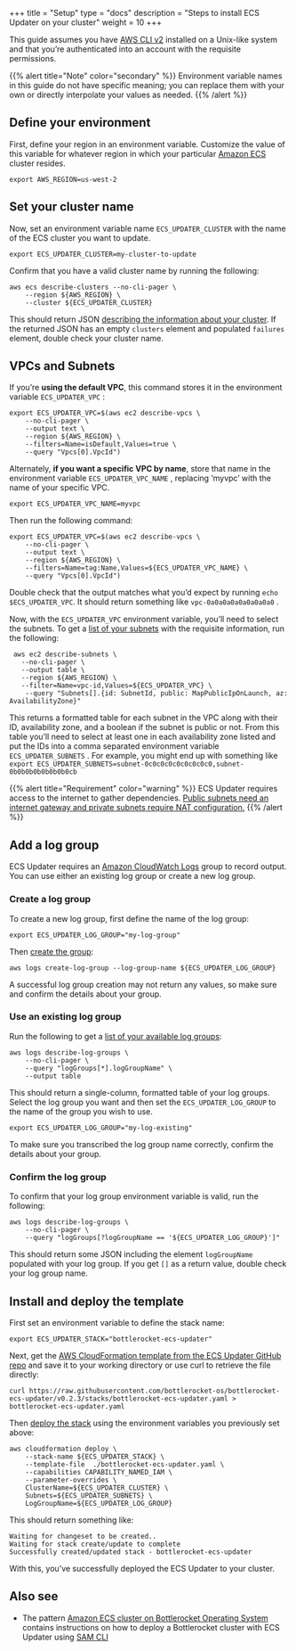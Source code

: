 +++
title = "Setup"
type = "docs"
description = "Steps to install ECS Updater on your cluster"
weight = 10
+++

This guide assumes you have [AWS CLI v2](https://aws.amazon.com/cli/) installed on a Unix-like system and that you’re authenticated into an account with the requisite permissions.

{{% alert title="Note" color="secondary" %}}
Environment variable names in this guide do not have specific meaning; you can replace them with your own or directly interpolate your values as needed.
{{% /alert %}}

## Define your environment

First, define your region in an environment variable.
Customize the value of this variable for whatever region in which your particular [Amazon ECS](https://aws.amazon.com/ecs/) cluster resides.

```shell
export AWS_REGION=us-west-2
```

## Set your cluster name

Now, set an environment variable name `ECS_UPDATER_CLUSTER` with the name of the ECS cluster you want to update.

```shell
export ECS_UPDATER_CLUSTER=my-cluster-to-update
```

Confirm that you have a valid cluster name by running the following:

```shell
aws ecs describe-clusters --no-cli-pager \
    --region ${AWS_REGION} \
    --cluster ${ECS_UPDATER_CLUSTER}
```

This should return JSON [describing the information about your cluster](https://awscli.amazonaws.com/v2/documentation/api/latest/reference/ecs/describe-clusters.html).
If the returned JSON has an empty `clusters` element and populated `failures` element, double check your cluster name.

## VPCs and Subnets

If you’re **using the default VPC**, this command stores it in the environment variable `ECS_UPDATER_VPC` :

```shell
export ECS_UPDATER_VPC=$(aws ec2 describe-vpcs \
    --no-cli-pager \
    --output text \
    --region ${AWS_REGION} \
    --filters=Name=isDefault,Values=true \
    --query "Vpcs[0].VpcId")
```

Alternately, **if you want a specific VPC by name**, store that name in the environment variable `ECS_UPDATER_VPC_NAME` , replacing ‘myvpc’ with the name of your specific VPC.

```shell
export ECS_UPDATER_VPC_NAME=myvpc
```

Then run the following command:

```shell
export ECS_UPDATER_VPC=$(aws ec2 describe-vpcs \
    --no-cli-pager \
    --output text \
    --region ${AWS_REGION} \
    --filters=Name=tag:Name,Values=${ECS_UPDATER_VPC_NAME} \
    --query "Vpcs[0].VpcId")
```

Double check that the output matches what you’d expect by running `echo $ECS_UPDATER_VPC`.
It should return something like `vpc-0a0a0a0a0a0a0a0a0` .

Now, with the `ECS_UPDATER_VPC`  environment variable, you’ll need to select the subnets.
To get a [list of your subnets](https://awscli.amazonaws.com/v2/documentation/api/latest/reference/ec2/describe-subnets.html) with the requisite information, run the following:

```shell
 aws ec2 describe-subnets \
   --no-cli-pager \
   --output table \
   --region ${AWS_REGION} \
   --filter=Name=vpc-id,Values=${ECS_UPDATER_VPC} \
    --query "Subnets[].{id: SubnetId, public: MapPublicIpOnLaunch, az: AvailabilityZone}"
```

This returns a formatted table for each subnet in the VPC along with their ID, availability zone, and a boolean if the subnet is public or not.
From this table you’ll need to select at least one in each availability zone listed and put the IDs into a comma separated environment variable `ECS_UPDATER_SUBNETS` .
For example, you might end up with something like `export ECS_UPDATER_SUBNETS=subnet-0c0c0c0c0c0c0c0c0,subnet-0b0b0b0b0b0b0b0cb`

{{% alert title="Requirement" color="warning" %}}
ECS Updater requires access to the internet to gather dependencies. [Public subnets need an internet gateway and private subnets require NAT configuration.](https://docs.aws.amazon.com/vpc/latest/userguide/VPC_Internet_Gateway.html)
{{% /alert %}}

## Add a log group

ECS Updater requires an [Amazon CloudWatch Logs](https://docs.aws.amazon.com/AmazonCloudWatch/latest/logs/WhatIsCloudWatchLogs.html) group to record output.
You can use either an existing log group or create a new log group.

### Create a log group

To create a new log group, first define the name of the log group:

```shell
export ECS_UPDATER_LOG_GROUP="my-log-group"
```

Then [create the group](https://awscli.amazonaws.com/v2/documentation/api/latest/reference/logs/create-log-group.html):

```shell
aws logs create-log-group --log-group-name ${ECS_UPDATER_LOG_GROUP}
```

A successful log group creation may not return any values, so make sure and confirm the details about your group.

### Use an existing log group

Run the following to get a [list of your available log groups](https://awscli.amazonaws.com/v2/documentation/api/latest/reference/logs/describe-log-groups.html):

```shell
aws logs describe-log-groups \
    --no-cli-pager \
    --query "logGroups[*].logGroupName" \
    --output table
```

This should return a single-column, formatted table of your log groups.
Select the log group you want and then set the  `ECS_UPDATER_LOG_GROUP` to the name of the group you wish to use.

```shell
export ECS_UPDATER_LOG_GROUP="my-log-existing"
```

To make sure you transcribed the log group name correctly, confirm the details about your group.

### Confirm the log group

To confirm that your log group environment variable is valid, run the following:

```shell
aws logs describe-log-groups \
    --no-cli-pager \
    --query "logGroups[?logGroupName == '${ECS_UPDATER_LOG_GROUP}']"
```

This should return some JSON including the element `logGroupName`  populated with your log group.
If you get `[]` as a return value, double check your log group name.

## Install and deploy the template

First set an environment variable to define the stack name:

```shell
export ECS_UPDATER_STACK="bottlerocket-ecs-updater"
```

Next, get the [AWS CloudFormation template from the ECS Updater GitHub repo](https://github.com/bottlerocket-os/bottlerocket-ecs-updater/blob/develop/stacks/bottlerocket-ecs-updater.yaml) and save it to your working directory or use  curl to retrieve the file directly:

```shell
curl https://raw.githubusercontent.com/bottlerocket-os/bottlerocket-ecs-updater/v0.2.3/stacks/bottlerocket-ecs-updater.yaml > bottlerocket-ecs-updater.yaml
```

Then [deploy the stack](https://awscli.amazonaws.com/v2/documentation/api/latest/reference/cloudformation/deploy/index.html) using the environment variables you previously set above:

```shell
aws cloudformation deploy \
    --stack-name ${ECS_UPDATER_STACK} \
    --template-file  ./bottlerocket-ecs-updater.yaml \
    --capabilities CAPABILITY_NAMED_IAM \
    --parameter-overrides \
    ClusterName=${ECS_UPDATER_CLUSTER} \
    Subnets=${ECS_UPDATER_SUBNETS} \
    LogGroupName=${ECS_UPDATER_LOG_GROUP}
```

This should return something like:

```shell
Waiting for changeset to be created..
Waiting for stack create/update to complete
Successfully created/updated stack - bottlerocket-ecs-updater
```

With this, you’ve successfully deployed the ECS Updater to your cluster.

## Also see

* The pattern [Amazon ECS cluster on Bottlerocket Operating System](https://containersonaws.com/pattern/ecs-ec2-bottlerocket-cluster) contains instructions on how to deploy a Bottlerocket cluster with ECS Updater using [SAM CLI](https://docs.aws.amazon.com/serverless-application-model/latest/developerguide/install-sam-cli.html)